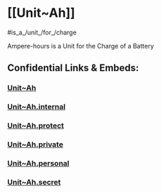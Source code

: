 ﻿
# [[Unit~Ah]] 

#is_a_/unit_/for_/charge 

Ampere-hours is a Unit for the Charge of a Battery


## Confidential Links & Embeds: 

### [Unit~Ah](/_public/Unit/SI-Unit/derived_Unit/Unit~Ah.md) 

### [Unit~Ah.internal](/_internal/Unit/SI-Unit/derived_Unit/Unit~Ah.internal.md) 

### [Unit~Ah.protect](/_protect/Unit/SI-Unit/derived_Unit/Unit~Ah.protect.md) 

### [Unit~Ah.private](/_private/Unit/SI-Unit/derived_Unit/Unit~Ah.private.md) 

### [Unit~Ah.personal](/_personal/Unit/SI-Unit/derived_Unit/Unit~Ah.personal.md) 

### [Unit~Ah.secret](/_secret/Unit/SI-Unit/derived_Unit/Unit~Ah.secret.md) 
